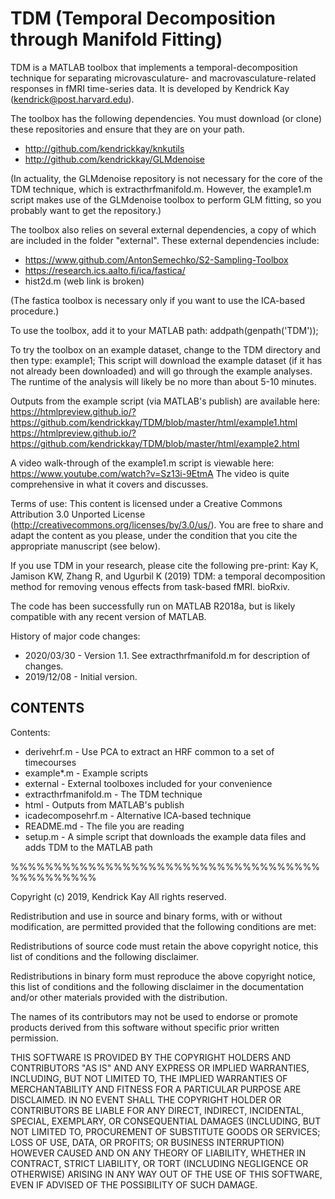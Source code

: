 # TDM (Temporal Decomposition through Manifold Fitting)

TDM is a MATLAB toolbox that implements a temporal-decomposition technique
for separating microvasculature- and macrovasculature-related responses
in fMRI time-series data. It is developed by Kendrick Kay (kendrick@post.harvard.edu).

The toolbox has the following dependencies. You must download (or clone)
these repositories and ensure that they are on your path.
- http://github.com/kendrickkay/knkutils
- http://github.com/kendrickkay/GLMdenoise

(In actuality, the GLMdenoise repository is not necessary for the core of the 
TDM technique, which is extracthrfmanifold.m. However, the example1.m
script makes use of the GLMdenoise toolbox to perform GLM fitting,
so you probably want to get the repository.)

The toolbox also relies on several external dependencies, a copy of which are
included in the folder "external". These external dependencies include:
- https://www.github.com/AntonSemechko/S2-Sampling-Toolbox
- https://research.ics.aalto.fi/ica/fastica/
- hist2d.m (web link is broken)

(The fastica toolbox is necessary only if you want to use the ICA-based procedure.)

To use the toolbox, add it to your MATLAB path:
  addpath(genpath('TDM'));

To try the toolbox on an example dataset, change to the TDM directory and then type:
  example1;
This script will download the example dataset (if it has not already been
downloaded) and will go through the example analyses. The runtime of the 
analysis will likely be no more than about 5-10 minutes.

Outputs from the example script (via MATLAB's publish) are available here:
https://htmlpreview.github.io/?https://github.com/kendrickkay/TDM/blob/master/html/example1.html
https://htmlpreview.github.io/?https://github.com/kendrickkay/TDM/blob/master/html/example2.html

A video walk-through of the example1.m script is viewable here:
  https://www.youtube.com/watch?v=Sz13i-9EtmA
The video is quite comprehensive in what it covers and discusses.

Terms of use: This content is licensed under a Creative Commons Attribution 3.0 
Unported License (http://creativecommons.org/licenses/by/3.0/us/). You are free 
to share and adapt the content as you please, under the condition that you cite 
the appropriate manuscript (see below).

If you use TDM in your research, please cite the following pre-print:
  Kay K, Jamison KW, Zhang R, and Ugurbil K (2019)
    TDM: a temporal decomposition method for removing venous effects from task-based fMRI.
    bioRxiv. 

The code has been successfully run on MATLAB R2018a, but is likely compatible with
any recent version of MATLAB.

History of major code changes:
- 2020/03/30 - Version 1.1. See extracthrfmanifold.m for description of changes.
- 2019/12/08 - Initial version.

## CONTENTS

Contents:
- derivehrf.m - Use PCA to extract an HRF common to a set of timecourses
- example*.m - Example scripts
- external - External toolboxes included for your convenience
- extracthrfmanifold.m - The TDM technique
- html - Outputs from MATLAB's publish
- icadecomposehrf.m - Alternative ICA-based technique
- README.md - The file you are reading
- setup.m - A simple script that downloads the example data files and adds TDM to the MATLAB path

%%%%%%%%%%%%%%%%%%%%%%%%%%%%%%%%%%%%%%%%%%%%%%

Copyright (c) 2019, Kendrick Kay
All rights reserved.

Redistribution and use in source and binary forms, with or without
modification, are permitted provided that the following conditions are met:

Redistributions of source code must retain the above copyright notice, this
list of conditions and the following disclaimer.

Redistributions in binary form must reproduce the above copyright notice, this
list of conditions and the following disclaimer in the documentation and/or
other materials provided with the distribution.

The names of its contributors may not be used to endorse or promote products 
derived from this software without specific prior written permission.

THIS SOFTWARE IS PROVIDED BY THE COPYRIGHT HOLDERS AND CONTRIBUTORS "AS IS" AND
ANY EXPRESS OR IMPLIED WARRANTIES, INCLUDING, BUT NOT LIMITED TO, THE IMPLIED
WARRANTIES OF MERCHANTABILITY AND FITNESS FOR A PARTICULAR PURPOSE ARE
DISCLAIMED. IN NO EVENT SHALL THE COPYRIGHT HOLDER OR CONTRIBUTORS BE LIABLE
FOR ANY DIRECT, INDIRECT, INCIDENTAL, SPECIAL, EXEMPLARY, OR CONSEQUENTIAL
DAMAGES (INCLUDING, BUT NOT LIMITED TO, PROCUREMENT OF SUBSTITUTE GOODS OR
SERVICES; LOSS OF USE, DATA, OR PROFITS; OR BUSINESS INTERRUPTION) HOWEVER
CAUSED AND ON ANY THEORY OF LIABILITY, WHETHER IN CONTRACT, STRICT LIABILITY,
OR TORT (INCLUDING NEGLIGENCE OR OTHERWISE) ARISING IN ANY WAY OUT OF THE USE
OF THIS SOFTWARE, EVEN IF ADVISED OF THE POSSIBILITY OF SUCH DAMAGE.
